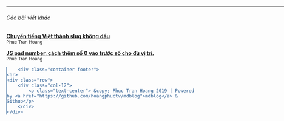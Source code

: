 <!DOCTYPE html>
<html>
	<head>
	<meta charset="utf-8">
	<meta name="viewport" content="width=device-width, initial-scale=1">
	<title>JS pad number, cách thêm số 0 vào trước số cho đủ vị trí. | LẬP TRÌNH</title>
	<link rel="stylesheet" href="https://cdn.jsdelivr.net/gh/yegor256/tacit@gh-pages/tacit-css.min.css"/>
	<!-- Global site tag (gtag.js) - Google Analytics -->
	<script async src="https://www.googletagmanager.com/gtag/js?id="></script>
	<script>
	  window.dataLayer = window.dataLayer || [];
	  function gtag(){dataLayer.push(arguments);}
	  gtag('js', new Date());

	  gtag('config', '');
	</script>

</head>
	<body>
		<div class="container">
	<h2><a class="navbar-brand mr-auto mr-lg-0" href="/">LẬP TRÌNH</a></h2>

	<script>
	  function search_submit(){
		  var q = document.body.querySelector('#text-q');
		  console.log(q )
		  q.value = q.value + " site:" + location.hostname;
		  return true;
	  };
	</script>
	<form class="form-inline my-2 my-lg-0" id="frmsearch" action="https://google.com/search" onsubmit="search_submit(this)">
		<input class="form-control mr-sm-2" name="q" id="text-q" type="text" placeholder="Search on google" aria-label="Search">
	    <button class="btn btn-outline-success my-2 my-sm-0" type="submit">Search</button>
	  </form>

	<p class="separator"></p>
</div>
		<link rel="stylesheet" href="https://cdnjs.cloudflare.com/ajax/libs/github-markdown-css/3.0.1/github-markdown.min.css">
		<div class="container">
			<div class="markdown-body">
				<h1 class="page-title">JS pad number, cách thêm số 0 vào trước số cho đủ vị trí.</h1>
				<p>Pad string là khái niệm dùng để chỉ việc thêm số 0 vào 1 con số hoặc 1 chuỗi kí tự nằm lắp đầy chỗ chống.
Ví dụ thường gặp nhất là chúng ta muốn xuất ra ngày tháng năm với định dạng 2 con số: <code>2020/01/01</code>.
Các hàm lấy ngày mặc định của JS chỉ trả ra cho chúng ta 1 con sô 1-&gt;9. Nên ta phải thêm 1 con số 0 vào. để tạo ra được dãy số <code>2020/01/01</code>.</p>
<p>Để tổng quát hóa, đồng thời giới thiệu cho các bạn các thêm 1 custom method vào 1 &quot;class&quot; có sẵn của JS.</p>
<pre><code>Number.prototype.pad = function(length, char, pad_left){
    if (typeof char == 'undefined') {
        char = ' ';
    }

    if (typeof pad_left == 'undefined') {
        pad_left = 1;
    }

    var v = this.valueOf() + "";
    if (v.length &lt; length) {
        for (i = v.length; i&lt;length;i++) {
            if (pad_left) {
                v = char + v
            }else {
                v += char;
            }
        }
    }
    return v;
}</code></pre>
<p>// Test
var n = 1;
console.log(&quot;pad left&quot;, n.pad(5, '0'));
console.log(&quot;pad right&quot;, n.pad(5, '0', !!0));</p>				<p>---</p>
				Phuc Tran Hoang			</div>
			<div id="fb-root"></div>
<script async defer src="https://connect.facebook.net/en_GB/sdk.js#xfbml=1&version=v3.2&appId=&autoLogAppEvents=1"></script>

<div class="fb-comment-embed" data-href="http://hoangphuctv.github.io./blog/javascript/js-pad-number.md?/mdb" data-width="100%" data-include-parent="false"></div>
		</div>
		<br/>
		<div class="container">
			<hr>
						<div class="my-3 p-3 bg-white rounded shadow-sm">
	<h6 class="border-bottom border-gray pb-2 mb-0">Các bài viết khác</h6>
		<div class="media text-muted pt-3">
		<p class="media-body pb-3 mb-0 small lh-125 border-bottom border-gray">
		<strong class="d-block text-gray-dark">
			<a href="/blog/javascript/chuyen-tieng-viet-thanh-slug.md">Chuyển tiếng Việt thành slug không dấu</a>
		</strong>
		<br>
		<small>Phuc Tran Hoang</small>
		<small></small>
		</p>
	</div>
		<div class="media text-muted pt-3">
		<p class="media-body pb-3 mb-0 small lh-125 border-bottom border-gray">
		<strong class="d-block text-gray-dark">
			<a href="/blog/javascript/js-pad-number.md">JS pad number, cách thêm số 0 vào trước số cho đủ vị trí.</a>
		</strong>
		<br>
		<small>Phuc Tran Hoang</small>
		<small></small>
		</p>
	</div>
	</div>					</div>

		<div class="container footer">
	<hr>
	<div class="row">
		<div class="col-12">
			<p class="text-center"> &copy; Phuc Tran Hoang 2019 | Powered by <a href="https://github.com/hoangphuctv/mdblog">mdblog</a> & Github</p>
		</div>
	</div>
</div>
<style>
	pre {border-left:1.8px solid #275a90;}
	code {color:#275a90;}
	.container {width: 1024px; margin:0 auto;}
</style>	</body>
</html>
